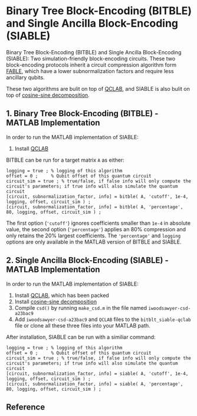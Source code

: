 # Binary Tree Block-Encoding (BITBLE) and Single Ancilla Block-Encoding (SIABLE)
Binary Tree Block-Encoding (BITBLE) and Single Ancilla Block-Encoding (SIABLE): Two simulation-friendly block-encoding circuits. These two block-encoding protocols inherit a circuit compression algorithm form [FABLE](https://github.com/QuantumComputingLab/fable), which have a lower subnormalization factors and require less ancillary qubits.

These two algorithms are bulit on top of [QCLAB](https://github.com/QuantumComputingLab/qclab), and SIABLE is also bulit on top of [cosine-sine decomposition](https://www.mathworks.com/matlabcentral/fileexchange/50402-cosine-sine-decomposition).


## 1. Binary Tree Block-Encoding (BITBLE) - MATLAB Implementation ##

In order to run the MATLAB implementation of SIABLE:

1. Install [QCLAB](https://github.com/QuantumComputingLab/qclab)

BITBLE can be run for a target matrix `A` as either:

 ```
logging = true ; % logging of this algorithm
offset = 0 ;     % Qubit offset of this quantum circuit
circuit_sim = true ; % true/false, if false info will only compute the circuit's parameters; if true info will also simulate the quantum circuit
[circuit, subnormalization_factor, info] = bitble( A, 'cutoff', 1e-4, logging, offset, circuit_sim ) ;
[circuit, subnormalization_factor, info] = bitble( A, 'percentage', 80, logging, offset, circuit_sim ) ;
```
The first option (`'cutoff'`) ignores coefficients smaller than `1e-4` in absolute value, the second option
(`'percentage'`) applies an 80% compression and only retains the 20% largest coefficients. The `'percentage'` and `logging` options are only available in the MATLAB version of BITBLE and SIABLE.

## 2. Single Ancilla Block-Encoding (SIABLE) - MATLAB Implementation ##

In order to run the MATLAB implementation of SIABLE:

1. Install [QCLAB](https://github.com/QuantumComputingLab/qclab), which has been packed
2. Install [cosine-sine decomposition](https://www.mathworks.com/matlabcentral/fileexchange/50402-cosine-sine-decomposition)
3. Compile `csd()` by running `make_csd.m` in the file named `iwoodsawyer-csd-a23bac9`
4. Add `iwoodsawyer-csd-a23bac9` and `QCLAB` files to the `bitblt_siable-qclab` file or clone all these three files into your MATLAB path.

After installation, SIABLE can be run with a similiar command: 

 ```
logging = true ; % logging of this algorithm
offset = 0 ;     % Qubit offset of this quantum circuit
circuit_sim = true ; % true/false, if false info will only compute the circuit's parameters; if true info will also simulate the quantum circuit
[circuit, subnormalization_factor, info] = siable( A, 'cutoff', 1e-4, logging, offset, circuit_sim ) ;
[circuit, subnormalization_factor, info] = siable( A, 'percentage', 80, logging, offset, circuit_sim ) ;
```


## Reference

